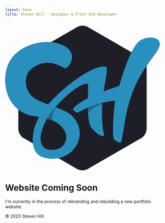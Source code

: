 ```yaml
---
layout: base
title: Steven Hill - Designer & Front End Developer
---
```

<svg xmlns="http://www.w3.org/2000/svg" x="0px" y="0px" viewBox="0 0 893.1 837">
	<path fill="#1E1E26" d="M787.7,186.9L476.1,7c-16.2-9.3-42.6-9.3-58.8,0L105.6,186.4c-16.2,9.3-29.4,32.3-29.4,50.9v359.8
		c0,18.5,12.7,41.7,28.9,50.9l311.7,180c16.2,9.3,42.8,9.3,59,0l311.6-179.9c16.2-9.4,29.4-32.3,29.4-50.9V237.9
		c0.3-19.1-13.2-41.1-29.4-50.9h0.3L787.7,186.9L787.7,186.9z"/>
	<path fill="#298FBD" d="M347.7,246.5c-10.3,1.9-103.5-79.2-203.3,9.4c-31.5,27.9-47.9,129.5,45.7,175c54.5,26.5,160.8,51.9,198.4,91.6
		c111.6,117.8-16.1,290.9-174.9,235.3C138.3,731.5,143.7,599,213,499c71.9-104.2,276.8-273,365-263c26.6,3-13.1,116.4-17.4,213
		c-8.1,183.8,23.7,182.1,4.9,188.1c-16.3,5.2-65.9-38.1-74.3-59.7c-27.8-71.6-4.5-240.2-15.2-241.9c-49.5-8-193.4,120.8-242.2,216.7
		c-57.7,113.3-27.1,183.6,65.4,161c44.6-10.9,64.2-60.4,48.4-96.7c-41.2-94.4-167-82.9-222.8-104.2C-9.5,461-23.1,291.8,26.2,204.4
		c56.1-99.5,226.8-143.8,324.2-82C422.9,168.3,366.4,243,347.7,246.5z"/>
	<path fill="#298FBD" d="M392.5,478.5c54.7-66.3,266.3-130.2,266.3-130.2S720.6,115,784,82.4c53.5-27.6,109-13,109.2,22.9
		c0.2,52.5-100.3,119.6-162.1,291.6c-42.6,118.4-43.8,213-61.5,274.6c-3.4,11.7-41.6-9.3-43.8-21.3c-10.1-54.5,8.3-216.6,8.3-216.6
		s-91.1,0-213,67.5C412.9,505.4,386.7,485.5,392.5,478.5z"/>
	<path fill="#1E1E26" opacity="0.4" d="M291,470c-19.1,22.3-36.1,45.3-48.9,67.1c4.7,1.3,22.5,7.3,28.6,9.3c0,0-3.4-15.4,3.9-37.3
		c6.6-19.4,20.3-37.7,20.3-37.7C293.5,470.9,292.1,470.4,291,470z"/>
	<path fill="#1E1E26" opacity="0.4" d="M560.6,449.1c0.1-1.4,0.1-2.7,0.2-4.1c-23.6,5.9-52,14.9-83.7,28.5c0.1,6.7,0.8,23.9,1.1,30.5
		c0,0,13.2-19.6,35.4-31.9c25.8-14.3,47-22,47-22C560.6,449.8,560.6,449.4,560.6,449.1z"/>
</svg>
<h1>Website Coming Soon</h1>
<p>I'm currently in the process of rebranding and rebuilding a new portfolio website.</p>
<p>&copy; 2020 Steven Hill.</p>